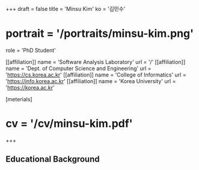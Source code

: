 +++
draft = false
title = 'Minsu Kim'
ko = '김민수'
# portrait = '/portraits/minsu-kim.png'
role = 'PhD Student'

[[affiliation]]
name = 'Software Analysis Laboratory'
url = '/'
[[affiliation]]
name = 'Dept. of Computer Science and Engineering'
url = 'https://cs.korea.ac.kr'
[[affiliation]]
name = 'College of Informatics'
url = 'https://info.korea.ac.kr'
[[affiliation]]
name = 'Korea University'
url = 'https://korea.ac.kr'

[meterials]
# cv = '/cv/minsu-kim.pdf'
+++

## Educational Background

